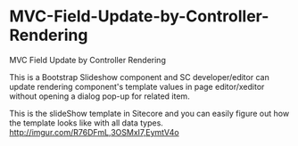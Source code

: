 # MVC-Field-Update-by-Controller-Rendering
MVC Field Update by Controller Rendering

This is a Bootstrap Slideshow component and SC developer/editor can update rendering component's template values in page editor/xeditor without opening a dialog pop-up for related item.

This is the slideShow template in Sitecore and you can easily figure out how the template looks like with all data types.
http://imgur.com/R76DFmL,3OSMxI7,EymtV4o
